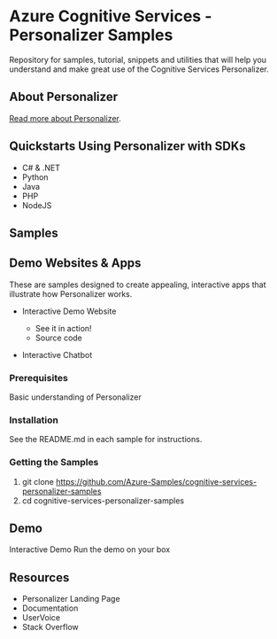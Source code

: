 # Azure Cognitive Services - Personalizer Samples

Repository for samples, tutorial, snippets and utilities that will help you understand and make great use of the Cognitive Services Personalizer.

## About Personalizer

[Read more about Personalizer](https://docs.microsoft.com/en-us/azure/cognitive-services/personalizer).

## Quickstarts Using Personalizer with SDKs
* C# & .NET
* Python
* Java
* PHP
* NodeJS

## Samples


## Demo Websites & Apps
These are samples designed to create appealing, interactive apps that illustrate how Personalizer works.

* Interactive Demo Website
    * See it in action!
    * Source code

* Interactive Chatbot


### Prerequisites

Basic understanding of Personalizer

### Installation

See the README.md in each sample for instructions.

### Getting the Samples


1. git clone https://github.com/Azure-Samples/cognitive-services-personalizer-samples
2. cd cognitive-services-personalizer-samples


## Demo

Interactive Demo
Run the demo on your box

## Resources

- Personalizer Landing Page
- Documentation
- UserVoice
- Stack Overflow

